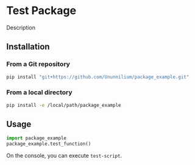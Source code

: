 # Test Package
Description

## Installation
### From a Git repository
```bash
pip install "git+https://github.com/Ununnilium/package_example.git"
```

### From a local directory
```bash
pip install -e /local/path/package_example
```


## Usage
```python
import package_example
package_example.test_function()
```

On the console, you can execute `test-script`.
